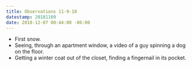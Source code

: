 ```yaml
---
title: Observations 11-9-18
datestamp: 20181109
date: 2018-12-07 00:44:00 -06:00
---
```


- First snow.
- Seeing, through an apartment window, a video of a guy spinning a dog on the floor.
- Getting a winter coat out of the closet, finding a fingernail in its pocket.
